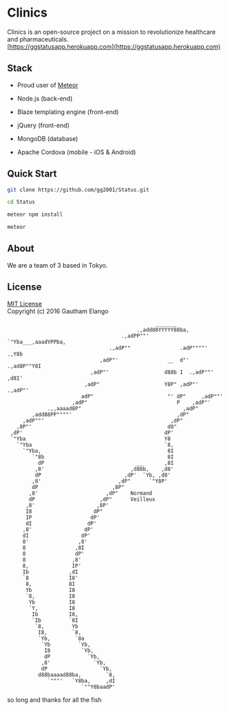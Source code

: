 # Clinics

Clinics is an open-source project on a mission to revolutionize healthcare and pharmaceuticals. <br>
[https://ggstatusapp.herokuapp.com](https://ggstatusapp.herokuapp.com)

## Stack

* Proud user of [Meteor](https://github.com/meteor/meteor)

* Node.js (back-end)
* Blaze templating engine (front-end)
* jQuery (front-end)
* MongoDB (database)
* Apache Cordova (mobile - iOS & Android)

## Quick Start

```bash
git clone https://github.com/gg2001/Status.git
```

```bash
cd Status
```

```bash
meteor npm install
```

```bash
meteor
```

## About

We are a team of 3 based in Tokyo. 

## License

[MIT License](https://opensource.org/licenses/MIT) <br>
Copyright (c) 2016 Gautham Elango

```
                                                _______
                                          .,add88YYYYY88ba,
                                     .,adPP""'         `"Yba___,aaadYPPba,
                                 .,adP""                .adP""""'     .,Y8b
                              ,adP"'                __  d"'     .,ad8P""Y8I
                           ,adP"'                  d88b I  .,adP""'   ,d8I'
                         ,adP"                     Y8P" ,adP"'    .,adP"'
                        adP"                        "' dP"     ,adP""'
                     ,adP"                             P    ,adP"'
             .,,aaaad8P"                                 ,adP"
        ,add88PP""""'                                  ,dP"
     ,adP""'                                         ,dP"
   ,8P"'                                            d8"
 ,dP'                                              dP'
 `"Yba                                             Y8
   `"Yba                                           `8,
     `"Yba,                                         8I
        `"8b                                        8I
          dP                              __       ,8I
         ,8'                            ,d88b,    ,d8'
         dP                           ,dP'  `Yb, ,d8'
        ,8'                         ,dP"      `"Y8P'
        dP                        ,8P"
       ,8'                      ,dP"    Normand
       dP                     ,dP"      Veilleux
      ,8'                    ,8P'
      I8                    dP"
      IP                   dP'
      dI                  dP'
     ,8'                 dP'
     dI                 dP'
     8'                ,8'
     8                ,8I
     8                dP'
     8               ,8'
     8,              IP'
     Ib             ,dI
     `8             I8'
      8,            8I
      Yb            I8
      `8,           I8
       Yb           I8
       `Y,          I8
        Ib          I8,
        `Ib         `8I
         `8,         Yb
          I8,        `8,
          `Yb,        `8a
           `Yb         `Yb,
            I8          `Yb,
            dP            `Yb,
           ,8'              `Yb,
           dP                 `Yb,
          d88baaaad88ba,        `8,
             `"""'   `Y8ba,     ,dI
                        `""Y8baadP'
```

so long and thanks for all the fish